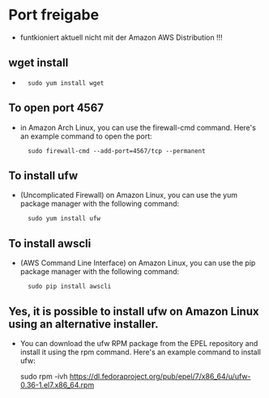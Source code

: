 # Port freigabe

- funtkioniert aktuell nicht mit der Amazon AWS Distribution !!!

## wget install
-
	    sudo yum install wget

## To open port 4567 
- in Amazon Arch Linux, you can use the firewall-cmd command. Here's an example command to open the port:

	    sudo firewall-cmd --add-port=4567/tcp --permanent

## To install ufw
- (Uncomplicated Firewall) on Amazon Linux, you can use the yum package manager with the following command:

	    sudo yum install ufw

## To install awscli
- (AWS Command Line Interface) on Amazon Linux, you can use the pip package manager with the following command:

	    sudo pip install awscli

## Yes, it is possible to install ufw on Amazon Linux using an alternative installer.
- You can download the ufw RPM package from the EPEL repository and install it using the rpm command. Here's an example command to install ufw:

	
	sudo rpm -ivh https://dl.fedoraproject.org/pub/epel/7/x86_64/u/ufw-0.36-1.el7.x86_64.rpm